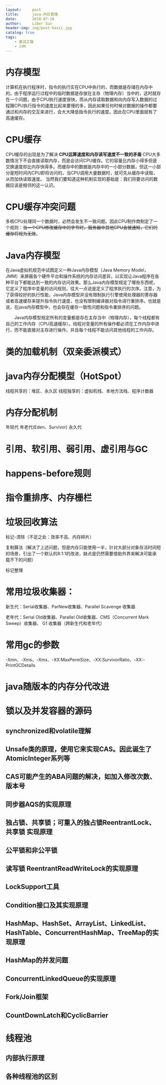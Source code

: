 ```yaml
---
layout:     post
title:      java-内存管理
date:       2018-07-10
author:     Liber Sun
header-img: img/post-basic.jpg
catalog: true
tags:
    - 面试之路
    - JVM
---
```



 # 内存模型
 计算机在执行程序时，指令的执行实在CPU中执行的，而数据是存储在内存中的。由于程序运行过程中的临时数据是存放在主存（物理内存）当中的，这时就存在一个问题，由于CPU执行速度很快，而从内存读取数据和向内存写入数据的过程跟CPU执行指令的速度比起来要慢的多，因此如果任何时候对数据的操作都要通过和内存的交互来进行，会大大降低指令执行的速度。因此在CPU里面就有了高速缓存。

 # CPU缓存
 CPU缓存的出现是为了解决 **CPU运算速度和内存读写速度不一致的矛盾** 
 CPU大多数情况下不会直接读取内存，而是会访问CPU缓存。它的容量比内存小得多但是交换速度却比内存快得多。而缓存中的数据是内存中的一小部分数据，但这一小部分是短时间内CPU即将访问的，当CPU调用大量数据时，就可先从缓存中读取，从而加快读取速度。
 当然我们要知道这种机制实现的基础是：我们将要访问的数据应该是相邻的这一认识。

 # CPU缓存冲突问题
 多核CPU处理同一个数据时，必然会发生不一致问题。因此CPU制作商制定了一个规则：~~当一个CPU修改缓存中的字节时，服务器中其他CPU会被通知，它们的缓存将视为无效~~。

# Java内存模型
在Java虚拟机规范中试图定义一种Java内存模型（Java Memory Model，JMM）来屏蔽各个硬件平台和操作系统的内存访问差异，以实现让Java程序在各种平台下都能达到一致的内存访问效果。那么Java内存模型规定了哪些东西呢，它定义了程序中变量的访问规则，往大一点说是定义了程序执行的次序。注意，为了获得较好的执行性能，Java内存模型并没有限制执行引擎使用处理器的寄存器或者高速缓存来提升指令执行速度，也没有限制编译器对指令进行重排序。也就是说，在java内存模型中，也会存在缓存一致性问题和指令重排序的问题。

　　Java内存模型规定所有的变量都是存在主存当中（物理内存），每个线程都有自己的工作内存（CPU高速缓存）。线程对变量的所有操作都必须在工作内存中进行，而不能直接对主存进行操作。并且每个线程不能访问其他线程的工作内存。


# 类的加载机制（双亲委派模式）
# java内存分配模型（HotSpot）
线程共享的：堆区、永久区
线程独享的：虚拟机栈、本地方法栈、程序计数器

# 内存分配机制
年轻代
年老代(Eden、Survivor)
永久代

# 引用、软引用、弱引用、虚引用与GC

#  happens-before规则

# 指令重排序、内存栅栏

# 垃圾回收算法
标记-清除（不足之处：效率不高、内存碎片）

复制算法（解决了上述问题，但是内存只能使用一半，针对大部分对象存活时间短的场景，引出了一个默认的8:1:1的改进，缺点是仍然需要借助外界来解决可能承载不下的问题）

标记整理


# 常用垃圾收集器：
新生代：Serial收集器、ParNew收集器、Parallel Scavenge 收集器

老年代：Serial Old收集器、Parallel Old收集器、CMS（Concurrent Mark Sweep）收集器、 G1 收集器（跨新生代和老年代）


# 常用gc的参数
-Xmn、-Xms、-Xmx、-XX:MaxPermSize、-XX:SurvivorRatio、-XX:-PrintGCDetails

# java随版本的内存分代改进


# 锁以及并发容器的源码
## synchronized和volatile理解

## Unsafe类的原理，使用它来实现CAS。因此诞生了AtomicInteger系列等

## CAS可能产生的ABA问题的解决，如加入修改次数、版本号

## 同步器AQS的实现原理

## 独占锁、共享锁；可重入的独占锁ReentrantLock、共享锁 实现原理

## 公平锁和非公平锁

## 读写锁 ReentrantReadWriteLock的实现原理

## LockSupport工具

## Condition接口及其实现原理

## HashMap、HashSet、ArrayList、LinkedList、HashTable、ConcurrentHashMap、TreeMap的实现原理

## HashMap的并发问题

## ConcurrentLinkedQueue的实现原理

## Fork/Join框架

## CountDownLatch和CyclicBarrier


# 线程池
## 内部执行原理
## 各种线程池的区别
